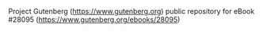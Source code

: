 Project Gutenberg (https://www.gutenberg.org) public repository for eBook #28095 (https://www.gutenberg.org/ebooks/28095)
